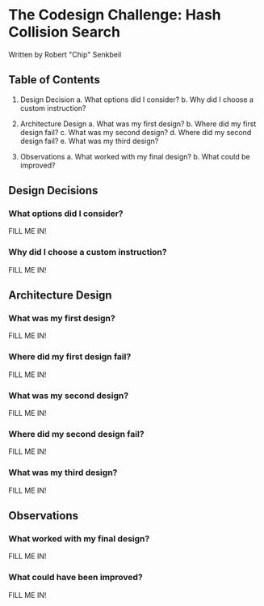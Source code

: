 The Codesign Challenge: Hash Collision Search
=============================================

Written by Robert "Chip" Senkbeil

Table of Contents
-----------------

1. Design Decision
    a. What options did I consider?
    b. Why did I choose a custom instruction?
    
2. Architecture Design
    a. What was my first design?
    b. Where did my first design fail?
    c. What was my second design?
    d. Where did my second design fail?
    e. What was my third design?
    
3. Observations
    a. What worked with my final design?
    b. What could be improved?
    
Design Decisions
----------------

### What options did I consider? ###

FILL ME IN!

### Why did I choose a custom instruction? ###

FILL ME IN!

Architecture Design
-------------------

### What was my first design? ###

FILL ME IN!

### Where did my first design fail? ###

FILL ME IN!

### What was my second design? ###

FILL ME IN!

### Where did my second design fail? ###

FILL ME IN!

### What was my third design? ###

FILL ME IN!

Observations
------------

### What worked with my final design? ###

FILL ME IN!

### What could have been improved? ###

FILL ME IN!